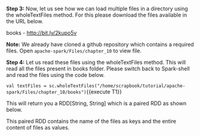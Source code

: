 
 

**Step 3:** Now, let us see how we can load multiple files in a directory using the wholeTextFiles method. For this please download the files available in the URL below.

books - http://bit.ly/2kupo5v

**Note:** We already have cloned a github repository which contains a required files. Open `apache-spark/Files/chapter_10` to view file.

**Step 4:** Let us read these files using the wholeTextFiles method. This will read all the files present in books folder. Please switch back to Spark-shell and read the files using the code below.

`val textFiles = sc.wholeTextFiles("/home/scrapbook/tutorial/apache-spark/Files/chapter_10/books")`{{execute T1}} 

This will return you a RDD[String, String] which is a paired RDD as shown below.


This paired RDD contains the name of the files as keys and the entire content of files as values.


